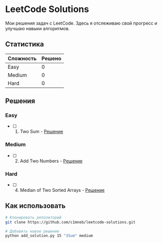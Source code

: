 # LeetCode Solutions

Мои решения задач с LeetCode. Здесь я отслеживаю свой прогресс и улучшаю навыки алгоритмов.

## Статистика

| Сложность | Решено |
|-----------|--------|
| Easy      | 0      |
| Medium    | 0      |
| Hard      | 0      |

## Решения

### Easy
- [ ] 1. Two Sum - [Решение](./problems/easy/1-two-sum.py)

### Medium
- [ ] 2. Add Two Numbers - [Решение](./problems/medium/2-add-two-numbers.py)

### Hard
- [ ] 4. Median of Two Sorted Arrays - [Решение](./problems/hard/4-median-of-two-sorted-arrays.py)

## Как использовать
```bash
# Клонировать репозиторий
git clone https://github.com/c1mneb/leetcode-solutions.git

# Добавить новое решение
python add_solution.py 15 "3Sum" medium
```